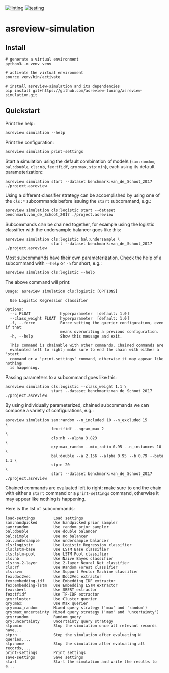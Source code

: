 [![linting](https://github.com/asreview-tuning/asreview-simulation/actions/workflows/linting.yml/badge.svg)](https://github.com/asreview-tuning/asreview-simulation/actions/workflows/linting.yml)
[![testing](https://github.com/asreview-tuning/asreview-simulation/actions/workflows/testing.yml/badge.svg)](https://github.com/asreview-tuning/asreview-simulation/actions/workflows/testing.yml)

# asreview-simulation

## Install

```shell
# generate a virtual environment
python3 -m venv venv

# activate the virtual environment
source venv/bin/activate

# install asreview-simulation and its dependencies
pip install git+https://github.com/asreview-tuning/asreview-simulation.git
```

## Quickstart

Print the help:

```shell
asreview simulation --help
```

Print the configuration:

```shell
asreview simulation print-settings
```

Start a simulation using the default combination of models (`sam:random`,
`bal:double`, `cls:nb`, `fex:tfidf`, `qry:max`, `stp:min`), each using its default
parameterization:

```shell
asreview simulation start --dataset benchmark:van_de_Schoot_2017 ./project.asreview
```

Using a different classifier strategy can be accomplished by using one of
the `cls:*` subcommands before issuing the `start` subcommand, e.g.:

```shell
asreview simulation cls:logistic start --dataset benchmark:van_de_Schoot_2017 ./project.asreview
```

Subcommands can be chained together, for example using the logistic
classifier with the undersample balancer goes like this:

```shell
asreview simulation cls:logistic bal:undersample \
                    start --dataset benchmark:van_de_Schoot_2017 ./project.asreview
```

Most subcommands have their own parameterization. Check the help of a
subcommand with `--help` or `-h` for short, e.g.:

```shell
asreview simulation cls:logistic --help
```
The above command will print:

```shell
Usage: asreview simulation cls:logistic [OPTIONS]

  Use Logistic Regression classifier

Options:
  --c FLOAT             hyperparameter  [default: 1.0]
  --class_weight FLOAT  hyperparameter  [default: 1.0]
  -f, --force           Force setting the querier configuration, even if that
                        means overwriting a previous configuration.
  -h, --help            Show this message and exit.

  This command is chainable with other commands. Chained commands are
  evaluated left to right; make sure to end the chain with either a 'start'
  command or a 'print-settings' command, otherwise it may appear like nothing
  is happening.
```

Passing parameters to a subcommand goes like this:

```shell
asreview simulation cls:logistic --class_weight 1.1 \
                    start --dataset benchmark:van_de_Schoot_2017 ./project.asreview
```

By using individually parameterized, chained subcommands we can compose a
variety of configurations, e.g.:

```shell
asreview simulation sam:random --n_included 10 --n_excluded 15            \
                    fex:tfidf --ngram_max 2                               \
                    cls:nb --alpha 3.823                                  \
                    qry:max_random --mix_ratio 0.95 --n_instances 10      \
                    bal:double --a 2.156 --alpha 0.95 --b 0.79 --beta 1.1 \
                    stp:n 20                                              \
                    start --dataset benchmark:van_de_Schoot_2017 ./project.asreview
```

Chained commands are evaluated left to right; make sure to end the chain
with either a `start` command or a `print-settings` command, otherwise it
may appear like nothing is happening.

Here is the list of subcommands:

```shell
load-settings        Load settings
sam:handpicked       Use handpicked prior sampler
sam:random           Use random prior sampler
bal:double           Use double balancer
bal:simple           Use no balancer
bal:undersample      Use undersample balancer
cls:logistic         Use Logistic Regression classifier
cls:lstm-base        Use LSTM Base classifier
cls:lstm-pool        Use LSTM Pool classifier
cls:nb               Use Naive Bayes classifier
cls:nn-2-layer       Use 2-layer Neural Net classifier
cls:rf               Use Random Forest classifier
cls:svm              Use Support Vector Machine classifier
fex:doc2vec          Use Doc2Vec extractor
fex:embedding-idf    Use Embedding IDF extractor
fex:embedding-lstm   Use Embedding LSTM extractor
fex:sbert            Use SBERT extractor
fex:tfidf            Use TF-IDF extractor
qry:cluster          Use Cluster querier
qry:max              Use Max querier
qry:max_random       Mixed query strategy ('max' and 'random')
qry:max_uncertainty  Mixed query strategy ('max' and 'uncertainty')
qry:random           Random query
qry:uncertainty      Uncertainty query strategy
stp:min              Stop the simulation once all relevant records have...
stp:n                Stop the simulation after evaluating N queries,...
stp:none             Stop the simulation after evaluating all records,...
print-settings       Print settings
save-settings        Save settings
start                Start the simulation and write the results to a...
```
